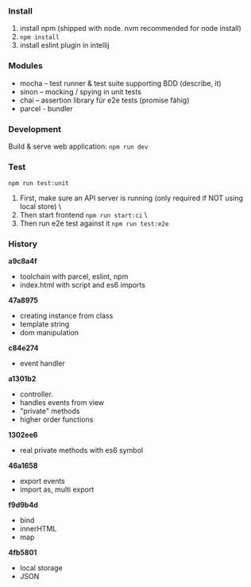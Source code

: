 
### Install
1. install npm (shipped with node. nvm recommended for node install)
1. `npm install`
1. install eslint plugin in intellij

### Modules
- mocha – test runner & test suite supporting BDD (describe, it)
- sinon – mocking / spying in unit tests
- chai – assertion library für e2e tests (promise fähig)
- parcel - bundler

### Development
Build & serve web application: `npm run dev`

### Test
`npm run test:unit`

1. First, make sure an API server is running (only required if NOT using local store) \
2. Then start frontend `npm run start:ci` \
3. Then run e2e test against it `npm run test:e2e`

### History
**a9c8a4f**
* toolchain with parcel, eslint, npm
* index.html with script and es6 imports

**47a8975**
* creating instance from class
* template string
* dom manipulation

**c84e274**
* event handler

**a1301b2**
* controller.
* handles events from view
* "private" methods
* higher order functions

**1302ee6**
* real private methods with es6 symbol

**46a1658**
* export events
* import as, multi export

**f9d9b4d**
* bind
* innerHTML
* map

**4fb5801**
* local storage
* JSON
